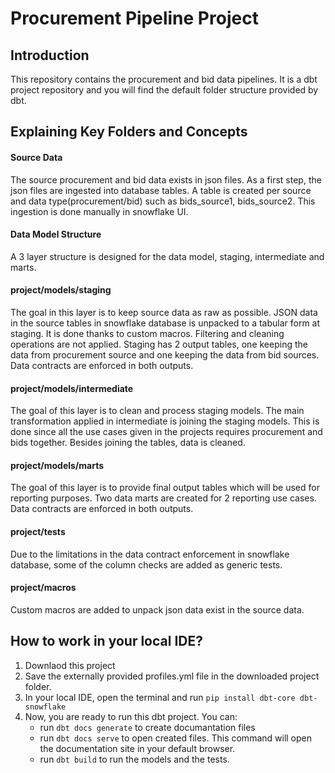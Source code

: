 # Procurement Pipeline Project

## Introduction
This repository contains the procurement and bid data pipelines. 
It is a dbt project repository and you will find the default folder structure provided by dbt.

## Explaining Key Folders and Concepts

#### Source Data
The source procurement and bid data exists in json files. 
As a first step, the json files are ingested into database tables. 
A table is created per source and data type(procurement/bid) such as bids_source1, bids_source2.
This ingestion is done manually in snowflake UI.


#### Data Model Structure
A 3 layer structure is designed for the data model, staging, intermediate and marts.

#### project/models/staging
The goal in this layer is to keep source data as raw as possible. 
JSON data in the source tables in snowflake database is unpacked to a tabular form at staging.
It is done thanks to custom macros. Filtering and cleaning operations are not applied.
Staging has 2 output tables, one keeping the data from procurement source and one keeping the data from bid sources. 
Data contracts are enforced in both outputs.
#### project/models/intermediate
The goal of this layer is to clean and process staging models. 
The main transformation applied in intermediate is joining the staging models. 
This is done since all the use cases given in the projects requires procurement and bids together. 
Besides joining the tables, data is cleaned.
#### project/models/marts
The goal of this layer is to provide final output tables which will be used for reporting purposes. 
Two data marts are created for 2 reporting use cases. 
Data contracts are enforced in both outputs.

#### project/tests
Due to the limitations in the data contract enforcement in snowflake database, some of the column checks are added as generic tests.
#### project/macros
Custom macros are added to unpack json data exist in the source data.

## How to work in your local IDE?
1. Downlaod this project
2. Save the externally provided profiles.yml file in the downloaded project folder. 
3. In your local IDE, open the terminal and run `pip install dbt-core dbt-snowflake`
4. Now, you are ready to run this dbt project. You can:
    - run `dbt docs generate` to create documantation files
    - run `dbt docs serve` to open created files. This command will open the documentation site in your default browser.
    - run `dbt build` to run the models and the tests. 
